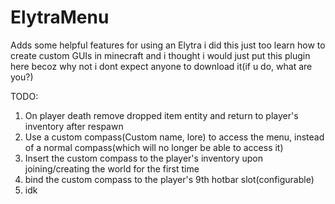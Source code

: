 # ElytraMenu
Adds some helpful features for using an Elytra
i did this just too learn how to create custom GUIs in minecraft
and i thought i would just put this plugin here becoz why not
i dont expect anyone to download it(if u do, what are you?)

TODO:
1. On player death remove dropped item entity and return to player's inventory after respawn
2. Use a custom compass(Custom name, lore) to access the menu, instead of a normal compass(which will no longer be able to access it)
3. Insert the custom compass to the player's inventory upon joining/creating the world for the first time
4. bind the custom compass to the player's 9th hotbar slot(configurable)
5. idk
